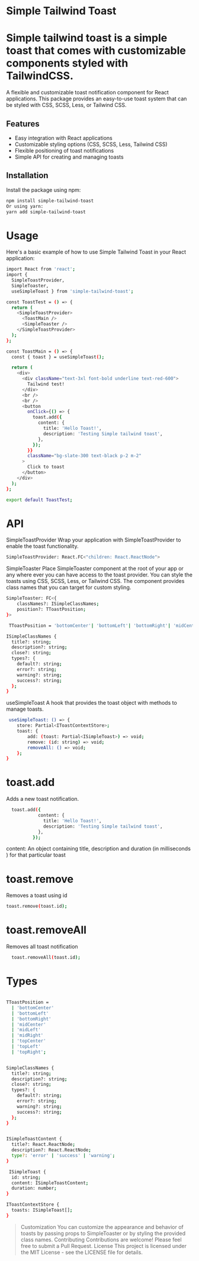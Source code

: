 # Simple Tailwind Toast

# Simple tailwind toast is a simple toast that comes with customizable components styled with TailwindCSS.

A flexible and customizable toast notification component for React applications. This package provides an easy-to-use toast system that can be styled with CSS, SCSS, Less, or Tailwind CSS.

## Features

- Easy integration with React applications
- Customizable styling options (CSS, SCSS, Less, Tailwind CSS)
- Flexible positioning of toast notifications
- Simple API for creating and managing toasts

## Installation

Install the package using npm:

```bash
npm install simple-tailwind-toast
Or using yarn:
yarn add simple-tailwind-toast
```

# Usage

Here's a basic example of how to use Simple Tailwind Toast in your React application:

```bash
import React from 'react';
import {
  SimpleToastProvider,
  SimpleToaster,
  useSimpleToast } from 'simple-tailwind-toast';

const ToastTest = () => {
  return (
    <SimpleToastProvider>
      <ToastMain />
      <SimpleToaster />
    </SimpleToastProvider>
  );
};

const ToastMain = () => {
  const { toast } = useSimpleToast();

  return (
    <div>
      <div className="text-3xl font-bold underline text-red-600">
        Tailwind test!
      </div>
      <br />
      <br />
      <button
        onClick={() => {
          toast.add({
            content: {
              title: 'Hello Toast!',
              description: 'Testing Simple tailwind toast',
            },
          });
        }}
        className="bg-slate-300 text-black p-2 m-2"
      >
        Click to toast
      </button>
    </div>
  );
};

export default ToastTest;

```

# API

SimpleToastProvider
Wrap your application with SimpleToastProvider to enable the toast functionality.

```bash
SimpleToastProvider: React.FC<"children: React.ReactNode">
```

SimpleToaster
Place SimpleToaster component at the root of your app or any where ever you can have access to the toast provider.
You can style the toasts using CSS, SCSS, Less, or Tailwind CSS. The component provides class names that you can target for custom styling.

```bash
SimpleToaster: FC<{
    classNames?: ISimpleClassNames;
    position?: TToastPosition;
}>

 TToastPosition = 'bottomCenter'| 'bottomLeft'| 'bottomRight'| 'midCenter'| 'midLeft'| 'midRight' | 'topCenter'| 'topLeft'| 'topRight';)

ISimpleClassNames {
  title?: string;
  description?: string;
  close?: string;
  types?: {
    default?: string;
    error?: string;
    warning?: string;
    success?: string;
  };
}
```

useSimpleToast
A hook that provides the toast object with methods to manage toasts.

```bash
 useSimpleToast: () => {
    store: Partial<IToastContextStore>;
    toast: {
        add: (toast: Partial<ISimpleToast>) => void;
        remove: (id: string) => void;
        removeAll: () => void;
    };
}

```

# toast.add

Adds a new toast notification.

```bash
  toast.add({
            content: {
              title: 'Hello Toast!',
              description: 'Testing Simple tailwind toast',
            },
          });
```

content: An object containing title, description and duration (in milliseconds ) for that particular toast

# toast.remove

Removes a toast using id

```bash
toast.remove(toast.id);
```

# toast.removeAll

Removes all toast notification

```bash
  toast.removeAll(toast.id);
```

# Types

```bash

TToastPosition =
  | 'bottomCenter'
  | 'bottomLeft'
  | 'bottomRight'
  | 'midCenter'
  | 'midLeft'
  | 'midRight'
  | 'topCenter'
  | 'topLeft'
  | 'topRight';


SimpleClassNames {
  title?: string;
  description?: string;
  close?: string;
  types?: {
    default?: string;
    error?: string;
    warning?: string;
    success?: string;
  };
}


ISimpleToastContent {
  title?: React.ReactNode;
  description?: React.ReactNode;
  type?: 'error' | 'success' | 'warning';
}

 ISimpleToast {
  id: string;
  content: ISimpleToastContent;
  duration: number;
}

IToastContextStore {
  toasts: ISimpleToast[];
}

```

> Customization
> You can customize the appearance and behavior of toasts by passing props to SimpleToaster or by styling the provided class names.
> Contributing
> Contributions are welcome! Please feel free to submit a Pull Request.
> License
> This project is licensed under the MIT License - see the LICENSE file for details.
